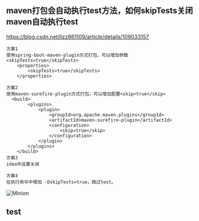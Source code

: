 ## maven打包会自动执行test方法，如何skipTests关闭maven自动执行test
https://blog.csdn.net/lizz861109/article/details/109033157

```
方案1
使用spring-boot-maven-plugin方式打包，可以增加参数 <skipTests>true</skipTests>
    <properties>
        <skipTests>true</skipTests>
    </properties>
    
方案2
使用maven-surefire-plugin方式打包，可以增加配置<skip>true</skip>
  <build>
        <plugins>                    
            <plugin>
                <groupId>org.apache.maven.plugins</groupId>
                <artifactId>maven-surefire-plugin</artifactId>
                <configuration>
                    <skip>true</skip>
                </configuration>
            </plugin>
        </plugins>
    </build>
方案3
idea中设置关闭

方案4
在执行命令中增加 -DskipTests=true，跳过test。
```
![Minion](https://img-blog.csdnimg.cn/20201118180330682.png?x-oss-process=image/watermark,type_ZmFuZ3poZW5naGVpdGk,shadow_10,text_aHR0cHM6Ly9ibG9nLmNzZG4ubmV0L2xpeno4NjExMDk=,size_16,color_FFFFFF,t_70)

## test
